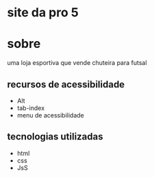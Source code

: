 # site da pro 5
# sobre
uma loja esportiva que vende chuteira para futsal 
## recursos de acessibilidade 
- Alt
- tab-index 
- menu de acessibilidade 
## tecnologias utilizadas 
- html
- css
- JsS